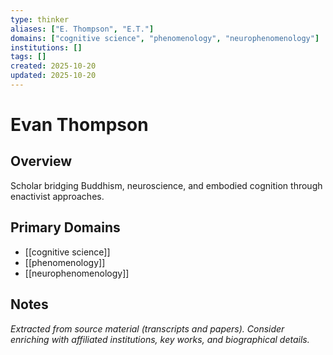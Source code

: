 ```yaml
---
type: thinker
aliases: ["E. Thompson", "E.T."]
domains: ["cognitive science", "phenomenology", "neurophenomenology"]
institutions: []
tags: []
created: 2025-10-20
updated: 2025-10-20
---
```


# Evan Thompson

## Overview

Scholar bridging Buddhism, neuroscience, and embodied cognition through enactivist approaches.

## Primary Domains

- [[cognitive science]]
- [[phenomenology]]
- [[neurophenomenology]]

## Notes

*Extracted from source material (transcripts and papers). Consider enriching with affiliated institutions, key works, and biographical details.*
